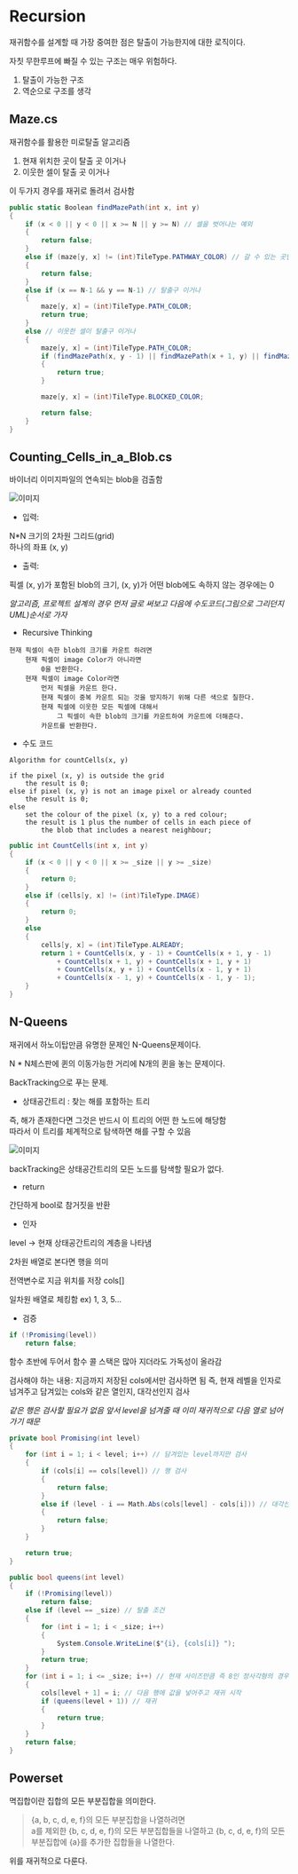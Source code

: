 # Recursion  

재귀함수를 설계할 때 가장 중여한 점은 탈출이 가능한지에 대한 로직이다.  

자칫 무한루프에 빠질 수 있는 구조는 매우 위험하다.  

1. 탈출이 가능한 구조
2. 역순으로 구조를 생각  

## Maze.cs  

재귀함수를 활용한 미로탈출 알고리즘  

1. 현재 위치한 곳이 탈출 곳 이거나
2. 이웃한 셀이 탈출 곳 이거나  

이 두가지 경우를 재귀로 돌려서 검사함  

```cs
public static Boolean findMazePath(int x, int y)
{
    if (x < 0 || y < 0 || x >= N || y >= N) // 셀을 벗어나는 예외
    {
        return false;
    }
    else if (maze[y, x] != (int)TileType.PATHWAY_COLOR) // 갈 수 있는 곳인지 판단
    {
        return false;
    }
    else if (x == N-1 && y == N-1) // 탈출구 이거나
    {
        maze[y, x] = (int)TileType.PATH_COLOR;
        return true;
    }
    else // 이웃한 셀이 탈출구 이거나
    {
        maze[y, x] = (int)TileType.PATH_COLOR;
        if (findMazePath(x, y - 1) || findMazePath(x + 1, y) || findMazePath(x , y + 1) || findMazePath(x - 1, y))
        {
            return true;
        }

        maze[y, x] = (int)TileType.BLOCKED_COLOR;

        return false;
    }
}
```

## Counting_Cells_in_a_Blob.cs  

바이너리 이미지파일의 연속되는 blob을 검출함  

![이미지](../Recursion/Img/Test.png)

* 입력:

 N*N 크기의 2차원 그리드(grid)  
 하나의 좌표 (x, y)

* 출력:  

픽셀 (x, y)가 포함된 blob의 크기,
(x, y)가 어떤 blob에도 속하지 않는 경우에는 0  

*알고리즘, 프로젝트 설계의 경우 먼저 글로 써보고 다음에 수도코드(그림으로 그리던지 UML)순서로 가자*

* Recursive Thinking  

```
현재 픽셀이 속한 blob의 크기를 카운트 하려면  
    현재 픽셀이 image Color가 아니라면  
        0을 반환한다.
    현재 픽셀이 image Color라면  
        먼저 픽셀을 카운트 한다.
        현재 픽셀이 중복 카운트 되는 것을 방지하기 위해 다른 색으로 칠한다.  
        현재 픽셀에 이웃한 모든 픽셀에 대해서  
            그 픽셀이 속한 blob의 크기를 카운트하여 카운트에 더해준다.  
        카운트를 반환한다.  
```

* 수도 코드  

```
Algorithm for countCells(x, y)

if the pixel (x, y) is outside the grid
    the result is 0;
else if pixel (x, y) is not an image pixel or already counted
    the result is 0;
else
    set the colour of the pixel (x, y) to a red colour;
    the result is 1 plus the number of cells in each piece of
        the blob that includes a nearest neighbour;
```

```cs
public int CountCells(int x, int y)
{
    if (x < 0 || y < 0 || x >= _size || y >= _size)
    {
        return 0;
    }
    else if (cells[y, x] != (int)TileType.IMAGE)
    {
        return 0;
    }
    else
    {
        cells[y, x] = (int)TileType.ALREADY;
        return 1 + CountCells(x, y - 1) + CountCells(x + 1, y - 1)
            + CountCells(x + 1, y) + CountCells(x + 1, y + 1)
            + CountCells(x, y + 1) + CountCells(x - 1, y + 1)
            + CountCells(x - 1, y) + CountCells(x - 1, y - 1);
    }
}
```

## N-Queens  

재귀에서 하노이탑만큼 유명한 문제인 N-Queens문제이다.  

N * N체스판에 퀸의 이동가능한 거리에 N개의 퀸을 놓는 문제이다.  

BackTracking으로 푸는 문제.  

* 상태공간트리 : 찾는 해를 포함하는 트리  

즉, 해가 존재한다면 그것은 반드시 이 트리의 어떤 한 노드에 해당함  
따라서 이 트리를 체계적으로 탐색하면 해를 구할 수 있음  

![이미지](../Recursion/Img/statusTree.png)  

backTracking은 상태공간트리의 모든 노드를 탐색할 필요가 없다.  

* return  

간단하게 bool로 참거짓을 반환  

* 인자  

level -> 현재 상태공간트리의 계층을 나타냄  

2차원 배열로 본다면 행을 의미  

전역변수로 지금 위치를 저장 cols[]  

일차원 배열로 체킹함  ex) 1, 3, 5...  

* 검증  

```cs
if (!Promising(level))
    return false;
```

함수 초반에 두어서 함수 콜 스택은 많아 지더라도 가독성이 올라감  

검사해야 하는 내용: 지금까지 저장된 cols에서만 검사하면 됨 즉, 현재 레벨을 인자로 넘겨주고 담겨있는 cols와 같은 열인지, 대각선인지 검사  

*같은 행은 검사할 필요가 없음 앞서 level을 넘겨줄 때 이미 재귀적으로 다음 열로 넘어가기 때문*  

```cs
private bool Promising(int level)
{
    for (int i = 1; i < level; i++) // 담겨있는 level까지만 검사
    {
        if (cols[i] == cols[level]) // 행 검사
        {
            return false;
        }
        else if (level - i == Math.Abs(cols[level] - cols[i])) // 대각선 검사
        {
            return false;
        }
    }

    return true;        
}
```

```cs
public bool queens(int level)
{
    if (!Promising(level))
        return false;
    else if (level == _size) // 탈출 조건
    {
        for (int i = 1; i < _size; i++)
        {
            System.Console.WriteLine($"{i}, {cols[i]} ");
        }
        return true;
    }
    for (int i = 1; i <= _size; i++) // 현재 사이즈만큼 즉 8인 정사각형의 경우 들어갈 수 있는 숫자 8까지 반복 검증
    {
        cols[level + 1] = i; // 다음 행에 값을 넣어주고 재귀 시작
        if (queens(level + 1)) // 재귀
        {
            return true;
        }
    }
    return false;
}
```

## Powerset  

멱집합이란 집합의 모든 부분집합을 의미한다.  

> {a, b, c, d, e, f}의 모든 부분집합을 나열하려면  
> a를 제외한 {b, c, d, e, f}의 모든 부분집합들을 나열하고
> {b, c, d, e, f}의 모든 부분집합에 {a}를 추가한 집합들을 나열한다.  

위를 재귀적으로 다룬다.  

